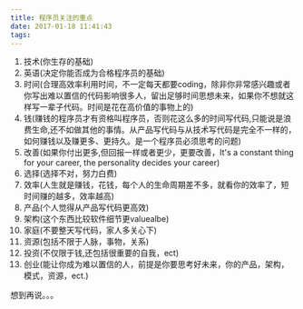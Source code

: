 ```yaml
---
title: 程序员关注的重点
date: 2017-01-18 11:41:43
tags:
---
```

   1. 技术(你生存的基础)
   2. 英语(决定你能否成为合格程序员的基础)
   3. 时间(合理高效率利用时间，不一定每天都要coding，除非你非常感兴趣或者你写出难以置信的代码影响很多人，留出足够时间思想未来，如果你不想就这样写一辈子代码。时间是花在高价值的事物上的)
   4. 钱(赚钱的程序员才有资格叫程序员，否则花这么多的时间写代码,只能说是浪费生命,还不如做其他的事情。从产品写代码与从技术写代码是完全不一样的，如何赚钱以及赚更多、更持久。是一个程序员必须思考的问题)
   5. 改善(如果你付出更多,但回报一样或者更少，更要改善，It's a constant thing for your career, the personality decides your career)
   6. 选择(选择不对，努力白费)
   8. 效率(人生就是赚钱，花钱，每个人的生命周期差不多，就看你的效率了，短时间赚的越多，效率越高)
   7. 产品(个人觉得从产品写代码更高效)
   8. 架构(这个东西比较软件细节更valuealbe)
   8. 家庭(不要整天写代码，家人多关心下)
   9. 资源(包括不限于人脉，事物，关系)
   11. 投资(不仅限于钱,还包括很重要的自我，ect)
   10. 创业(能让你成为难以置信的人，前提是你要思考好未来，你的产品，架构，模式，资源，ect.)






  想到再说。。。

